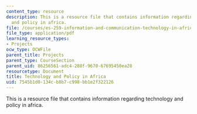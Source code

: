 ```yaml
---
content_type: resource
description: This is a resource file that contains information regarding technology
  and policy in africa.
file: /courses/es-259-information-and-communication-technology-in-africa-spring-2006/7545b1d0134cb8b7c998bb1e2f322126_MITES_259S06_goshit1_3.pdf
file_type: application/pdf
learning_resource_types:
- Projects
ocw_type: OCWFile
parent_title: Projects
parent_type: CourseSection
parent_uid: 86256561-adc4-288f-9670-67695450ea28
resourcetype: Document
title: Technology and Policy in Africa
uid: 7545b1d0-134c-b8b7-c998-bb1e2f322126
---
```

This is a resource file that contains information regarding technology and policy in africa.

